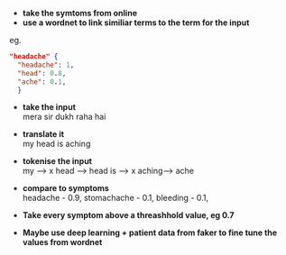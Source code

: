 - **take the symtoms from online**
- **use a wordnet to link similiar terms to the term for the input**

eg.
```json
"headache" {
  "headache": 1,
  "head": 0.8,
  "ache": 0.1,
  }
```

- **take the input**<br>
mera sir dukh raha hai
- **translate it**<br>
my head is aching
- **tokenise the input**<br>
my    --> x
head  --> head
is    --> x
aching--> ache

- **compare to symptoms**<br>
headache - 0.9,
stomachache - 0.1,
bleeding - 0.1,

- **Take every symptom above a threashhold value, eg 0.7**
- **Maybe use deep learning + patient data from faker to fine tune the values from wordnet**
